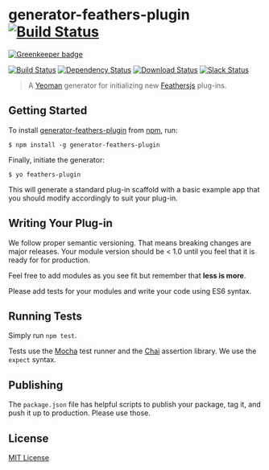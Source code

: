 # generator-feathers-plugin [![Build Status](https://travis-ci.org/feathersjs/generator-feathers-plugin.png?branch=master)](https://travis-ci.org/feathersjs/generator-feathers-plugin)

[![Greenkeeper badge](https://badges.greenkeeper.io/feathersjs/generator-feathers-plugin.svg)](https://greenkeeper.io/)

[![Build Status](https://travis-ci.org/feathersjs/generator-feathers-plugin.png?branch=master)](https://travis-ci.org/feathersjs/generator-feathers-plugin)
[![Dependency Status](https://img.shields.io/david/feathersjs/generator-feathers-plugin.svg?style=flat-square)](https://david-dm.org/feathersjs/generator-feathers-plugin)
[![Download Status](https://img.shields.io/npm/dm/generator-feathers-plugin.svg?style=flat-square)](https://www.npmjs.com/package/generator-feathers-plugin)
[![Slack Status](http://slack.feathersjs.com/badge.svg)](http://slack.feathersjs.com)

> A [Yeoman](http://yeoman.io) generator for initializing new [Feathersjs](https://github.com/feathersjs) plug-ins.

## Getting Started

To install [generator-feathers-plugin](https://github.com/feathersjs/generator-feathers-plugin) from [npm](https://www.npmjs.org/), run:

```
$ npm install -g generator-feathers-plugin
```

Finally, initiate the generator:

```
$ yo feathers-plugin
```

This will generate a standard plug-in scaffold with a basic example app that you should modify accordingly to suit your plug-in.

## Writing Your Plug-in

We follow proper semantic versioning. That means breaking changes are major releases. Your module version should be < 1.0 until you feel that it is ready for for production.

Feel free to add modules as you see fit but remember that **less is more**.

Please add tests for your modules and write your code using ES6 syntax.

## Running Tests

Simply run `npm test`.

Tests use the [Mocha](https://mochajs.org/) test runner and the [Chai](http://chaijs.com/) assertion library. We use the `expect` syntax.

## Publishing

The `package.json` file has helpful scripts to publish your package, tag it, and push it up to production. Please use those.

## License

[MIT License](http://en.wikipedia.org/wiki/MIT_License)
